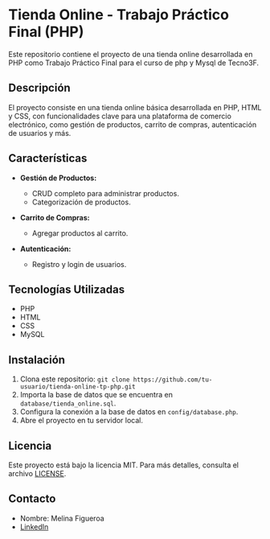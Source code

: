 # Tienda Online - Trabajo Práctico Final (PHP)

Este repositorio contiene el proyecto de una tienda online desarrollada en PHP como Trabajo Práctico Final para el curso de php y Mysql de Tecno3F.

## Descripción

El proyecto consiste en una tienda online básica desarrollada en PHP, HTML y CSS, con funcionalidades clave para una plataforma de comercio electrónico, como gestión de productos, carrito de compras, autenticación de usuarios y más.

## Características

- **Gestión de Productos:**
  - CRUD completo para administrar productos.
  - Categorización de productos.

- **Carrito de Compras:**
  - Agregar productos al carrito.


- **Autenticación:**
  - Registro y login de usuarios.

## Tecnologías Utilizadas

- PHP
- HTML
- CSS
- MySQL

## Instalación

1. Clona este repositorio: `git clone https://github.com/tu-usuario/tienda-online-tp-php.git`
2. Importa la base de datos que se encuentra en `database/tienda_online.sql`.
3. Configura la conexión a la base de datos en `config/database.php`.
4. Abre el proyecto en tu servidor local.

## Licencia

Este proyecto está bajo la licencia MIT. Para más detalles, consulta el archivo [LICENSE](LICENSE).

## Contacto

- Nombre: Melina Figueroa
- [LinkedIn](https://www.linkedin.com/in/melinagfigueroa)
